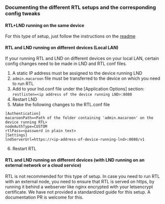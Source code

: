 ### Documenting the different RTL setups and the corresponding config tweaks

#### RTL+LND running on the same device
For this type of setup, just follow the instructions on the [readme](README.md)

#### RTL and LND running on different devices (Local LAN)
If your running RTL and LND on different devices on your local LAN, certain config changes need to be made in LND and RTL conf files.
1. A static IP address must be assigned to the device running LND
2. `admin.macaroon` file must be transferred to the device on which you need to run RTL
3. Add to your lnd.conf file under the [Application Options] section: `restlisten=<ip address of the device running LND>:8080`
4. Restart LND
5. Make the following changes to the RTL.conf file
```
[Authentication]
macaroonPath=<Path of the folder containing 'admin.macaroon' on the device running RTL>
nodeAuthType=CUSTOM
rtlPass=<password in plain text>
[Settings]
lndServerUrl=https://<ip-address-of-device-running-lnd>:8080/v1
```
6. Restart RTL

#### RTL and LND running on different devices (with LND running on an external network or a cloud service)
RTL is not recommended for this type of setup. In case you need to run RTL with an external node, you need to ensure that RTL is served on https, by running it behind a webserver like nginx encrypted with your letsencrypt certificate.
We have not provided a standardized guide for this setup. A documentation PR is welcome for this.
